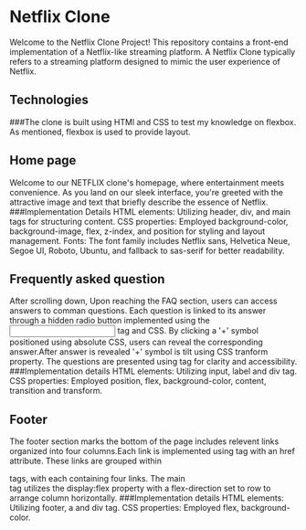 # Netflix Clone

Welcome to the Netflix Clone Project! This repository contains a front-end implementation of a Netflix-like streaming platform.
A Netflix Clone typically refers to a streaming platform designed to mimic the user experience of Netflix.

## Technologies
###The clone is built using HTMl and CSS to test my knowledge on flexbox. As mentioned, flexbox is used to provide layout.

## Home page
Welcome to our NETFLIX clone's homepage, where entertainment meets convenience. As you land on our sleek interface, you're greeted with the attractive image and text that briefly describe the essence of Netflix.
###Implementation Details
HTML elements: Utilizing header, div, and main tags for structuring content.
CSS properties: Employed background-color, background-image, flex, z-index, and position for styling and layout management.
Fonts: The font family includes Netflix sans, Helvetica Neue, Segoe UI, Roboto, Ubuntu, and fallback to sas-serif for better readability.


## Frequently asked question
After scrolling down, Upon reaching the FAQ section, users can access answers to comman questions. Each question is linked to its answer through a hidden radio button implemented using the <input> tag and CSS. By clicking a '+' symbol positioned using absolute CSS, users can reveal the corresponding answer.After answer is revealed '+' symbol is tilt using CSS tranform property. The questions are presented using <label> tag for clarity and accessibility.
###Implementation details
HTML elements: Utilizing input, label and div tag.
CSS properties: Employed position, flex, background-color, content, transition and transform.


## Footer
The footer section marks the bottom of the page includes relevent links organized into four columns.Each link is implemented using <a> tag with an href attribute. These links are grouped within <div> tags, with each containing four links. The main <div> tag utilizes the display:flex property with a flex-direction set to row to arrange column horizontally.
###Implementation details
HTML elements: Utilizing footer, a and div tag.
CSS properties: Employed flex, background-color.


